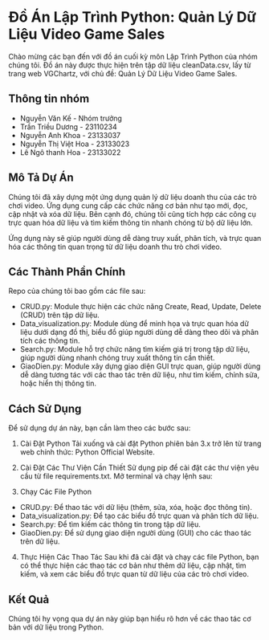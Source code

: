 # Đồ Án Lập Trình Python: Quản Lý Dữ Liệu Video Game Sales
Chào mừng các bạn đến với đồ án cuối kỳ môn Lập Trình Python của nhóm chúng tôi. Đồ án này được thực hiện trên tập dữ liệu cleanData.csv, lấy từ trang web VGChartz, với chủ đề: Quản Lý Dữ Liệu Video Game Sales.

## Thông tin nhóm
- Nguyễn Văn Kế - Nhóm trưởng
- Trần Triều Dương - 23110234
- Nguyễn Anh Khoa - 23133037
- Nguyễn Thị Việt Hoa - 23133023
- Lê Ngô thanh Hoa - 23133022

## Mô Tả Dự Án
Chúng tôi đã xây dựng một ứng dụng quản lý dữ liệu doanh thu của các trò chơi video. Ứng dụng cung cấp các chức năng cơ bản như tạo mới, đọc, cập nhật và xóa dữ liệu. Bên cạnh đó, chúng tôi cũng tích hợp các công cụ trực quan hóa dữ liệu và tìm kiếm thông tin nhanh chóng từ bộ dữ liệu lớn.

Ứng dụng này sẽ giúp người dùng dễ dàng truy xuất, phân tích, và trực quan hóa các thông tin quan trọng từ dữ liệu doanh thu trò chơi video.

## Các Thành Phần Chính
Repo của chúng tôi bao gồm các file sau:

- CRUD.py: Module thực hiện các chức năng Create, Read, Update, Delete (CRUD) trên tập dữ liệu.
- Data_visualization.py: Module dùng để minh họa và trực quan hóa dữ liệu dưới dạng đồ thị, biểu đồ giúp người dùng dễ dàng theo dõi và phân tích các thông tin.
- Search.py: Module hỗ trợ chức năng tìm kiếm giá trị trong tập dữ liệu, giúp người dùng nhanh chóng truy xuất thông tin cần thiết.
- GiaoDien.py: Module xây dựng giao diện GUI trực quan, giúp người dùng dễ dàng tương tác với các thao tác trên dữ liệu, như tìm kiếm, chỉnh sửa, hoặc hiển thị thông tin.
## Cách Sử Dụng
Để sử dụng dự án này, bạn cần làm theo các bước sau:

1. Cài Đặt Python
Tải xuống và cài đặt Python phiên bản 3.x trở lên từ trang web chính thức:
Python Official Website.

2. Cài Đặt Các Thư Viện Cần Thiết
Sử dụng pip để cài đặt các thư viện yêu cầu từ file requirements.txt. Mở terminal và chạy lệnh sau:

3. Chạy Các File Python
- CRUD.py: Để thao tác với dữ liệu (thêm, sửa, xóa, hoặc đọc thông tin).
- Data_visualization.py: Để tạo các biểu đồ trực quan và phân tích dữ liệu.
- Search.py: Để tìm kiếm các thông tin trong tập dữ liệu.
- GiaoDien.py: Để sử dụng giao diện người dùng (GUI) cho các thao tác trên dữ liệu.

4. Thực Hiện Các Thao Tác
Sau khi đã cài đặt và chạy các file Python, bạn có thể thực hiện các thao tác cơ bản như thêm dữ liệu, cập nhật, tìm kiếm, và xem các biểu đồ trực quan từ dữ liệu của các trò chơi video.

## Kết Quả
Chúng tôi hy vọng qua dự án này giúp bạn hiểu rõ hơn về các thao tác cơ bản với dữ liệu trong Python.
